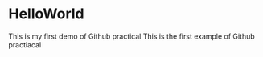 # HelloWorld
This is my first demo of Github practical
This is the first example of Github practiacal
